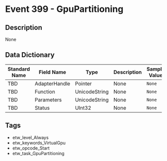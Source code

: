 # Event 399 - GpuPartitioning

## Description
None

## Data Dictionary
|Standard Name|Field Name|Type|Description|Sample Value|
|---|---|---|---|---|
|TBD|AdapterHandle|Pointer|None|`None`|
|TBD|Function|UnicodeString|None|`None`|
|TBD|Parameters|UnicodeString|None|`None`|
|TBD|Status|UInt32|None|`None`|

## Tags
* etw_level_Always
* etw_keywords_VirtualGpu
* etw_opcode_Start
* etw_task_GpuPartitioning